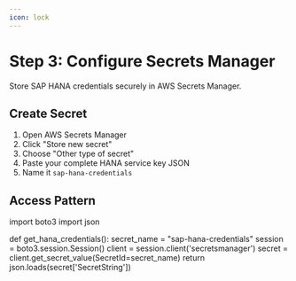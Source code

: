 ```yaml
---
icon: lock
---
```


# Step 3: Configure Secrets Manager

Store SAP HANA credentials securely in AWS Secrets Manager.

## Create Secret

1. Open AWS Secrets Manager
2. Click "Store new secret"
3. Choose "Other type of secret"
4. Paste your complete HANA service key JSON
5. Name it `sap-hana-credentials`

## Access Pattern


import boto3
import json

def get_hana_credentials():
    secret_name = "sap-hana-credentials"
    session = boto3.session.Session()
    client = session.client('secretsmanager')
    secret = client.get_secret_value(SecretId=secret_name)
    return json.loads(secret['SecretString'])
